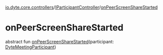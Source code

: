 [io.dyte.core.controllers](../index.md)/[IParticipantController](index.md)/[onPeerScreenShareStarted](on-peer-screen-share-started.md)

# onPeerScreenShareStarted


abstract fun [onPeerScreenShareStarted](on-peer-screen-share-started.md)(participant: [DyteMeetingParticipant](../../com.dyte.mobilecorekmm.models/-dyte-meeting-participant/index.md))
